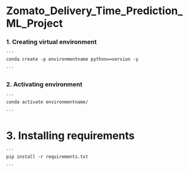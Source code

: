 # Zomato_Delivery_Time_Prediction_ML_Project

### 1. Creating virtual environment

    ```
    conda create -p environmentname python==version -y
    
    ```


### 2. Activating environment

    ```
    conda activate environmentname/
    
    ```

# 3. Installing requirements

    ```
    pip install -r requirements.txt
    
    ```